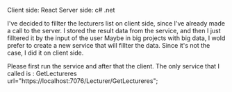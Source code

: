 Client side: React
Server side: c# .net


I've decided to fillter the lecturers list on client side, since I've already made a call to the server.
I stored the result data from the service, and then I just filltered it by the input of the user
Maybe in big projects with big data, I wold prefer to create a new service that will fillter the data. Since it's not the case, I did it on client side.

Please first run the service and after that the client.
The only service that I called is : GetLectureres
url="https://localhost:7076/Lecturer/GetLectureres";